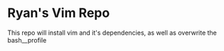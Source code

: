 # Ryan's Vim Repo #

This repo will install vim and it's dependencies, as well as overwrite the bash__profile